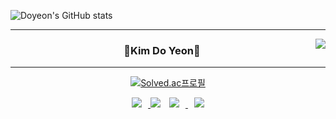 
![Doyeon's GitHub stats](https://github-readme-stats.vercel.app/api?username=Danesnote&show_icons=true&theme=gruvbox)

<div align="center">
    
    
  ---
    
<img align="right" src="https://github-readme-stats.vercel.app/api/top-langs/?username=Danesnote&theme=dracula&exclude_repo=Computer-Science-Engineering&layout=compact&langs_count=10"/>

  ### 👻Kim Do Yeon👀
    
  ---
  
[![Solved.ac프로필](http://mazassumnida.wtf/api/mini/generate_badge?boj=tyxmfh)](https://solved.ac/tyxmfh)
 
<a href="https://dyk1005.tistory.com/">
    <img 
        src="http://img.shields.io/badge/-Tech%20Blog-655ced?style=flat&logo=github&link=https://byul91oh.tistory.com/"
        style="height : auto; margin-left : 10px; margin-right : 10px;"/>
</a> 
 <a href="https://github.com/Danesnote"><img src="https://hits.seeyoufarm.com/api/count/incr/badge.svg?url=https%3A%2F%2Fgithub.com%2FDanesnote&count_bg=%23000000&title_bg=%23000000&icon=github.svg&icon_color=%23E7E7E7&title=GitHub&edge_flat=false)"/></a> 
    
<a href="https://instagram.com/oksusunongjang">
    <img 
        src="http://img.shields.io/badge/-Instagram-black?style=flat&logo=Instagram&link=https://instagram.com/fivepxint/"
        style="height : auto; margin-left : 10px; margin-right : 10px;"/>
</a> 
<a href="mailto:ehdus7@gmail.com">
    <img 
        src="https://img.shields.io/badge/Gmail-d14836?style=flat-square&logo=Gmail&logoColor=white&link=mailto:quf8093@gmail.com"
        style="height : auto; margin-left : 10px; margin-right : 10px;"/>
</a>
 
</div>
